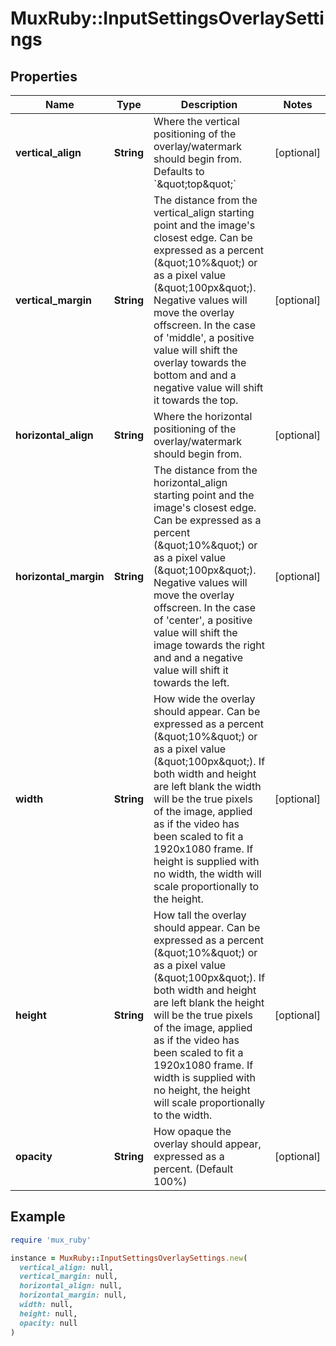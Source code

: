 # MuxRuby::InputSettingsOverlaySettings

## Properties

| Name | Type | Description | Notes |
| ---- | ---- | ----------- | ----- |
| **vertical_align** | **String** | Where the vertical positioning of the overlay/watermark should begin from. Defaults to &#x60;\&quot;top\&quot;&#x60; | [optional] |
| **vertical_margin** | **String** | The distance from the vertical_align starting point and the image&#39;s closest edge. Can be expressed as a percent (\&quot;10%\&quot;) or as a pixel value (\&quot;100px\&quot;). Negative values will move the overlay offscreen. In the case of &#39;middle&#39;, a positive value will shift the overlay towards the bottom and and a negative value will shift it towards the top. | [optional] |
| **horizontal_align** | **String** | Where the horizontal positioning of the overlay/watermark should begin from. | [optional] |
| **horizontal_margin** | **String** | The distance from the horizontal_align starting point and the image&#39;s closest edge. Can be expressed as a percent (\&quot;10%\&quot;) or as a pixel value (\&quot;100px\&quot;). Negative values will move the overlay offscreen. In the case of &#39;center&#39;, a positive value will shift the image towards the right and and a negative value will shift it towards the left. | [optional] |
| **width** | **String** | How wide the overlay should appear. Can be expressed as a percent (\&quot;10%\&quot;) or as a pixel value (\&quot;100px\&quot;). If both width and height are left blank the width will be the true pixels of the image, applied as if the video has been scaled to fit a 1920x1080 frame. If height is supplied with no width, the width will scale proportionally to the height. | [optional] |
| **height** | **String** | How tall the overlay should appear. Can be expressed as a percent (\&quot;10%\&quot;) or as a pixel value (\&quot;100px\&quot;). If both width and height are left blank the height will be the true pixels of the image, applied as if the video has been scaled to fit a 1920x1080 frame. If width is supplied with no height, the height will scale proportionally to the width. | [optional] |
| **opacity** | **String** | How opaque the overlay should appear, expressed as a percent. (Default 100%) | [optional] |

## Example

```ruby
require 'mux_ruby'

instance = MuxRuby::InputSettingsOverlaySettings.new(
  vertical_align: null,
  vertical_margin: null,
  horizontal_align: null,
  horizontal_margin: null,
  width: null,
  height: null,
  opacity: null
)
```

